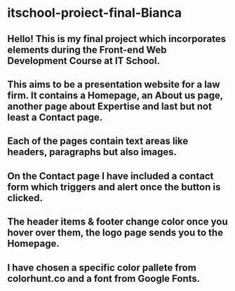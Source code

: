# itschool-proiect-final-Bianca

## Hello! This is my final project which incorporates elements during the Front-end Web Development Course at IT School.
## This aims to be a presentation website for a law firm. It contains a Homepage, an About us page, another page about Expertise and last but not least a Contact page.
## Each of the pages contain text areas like headers, paragraphs but also images.
## On the Contact page I have included a contact form which triggers and alert once the button is clicked.
## The header items & footer change color once you hover over them, the logo page sends you to the Homepage.
## I have chosen a specific color pallete from colorhunt.co and a font from Google Fonts.



